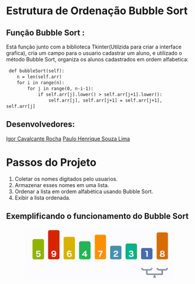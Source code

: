 # Estrutura de Ordenação Bubble Sort

## Função Bubble Sort :
Está função junto com a biblioteca Tkinter(Utilzida para criar a interface grafica), cria um campo para o usuario cadastrar um aluno, e utilizado o método Bubble Sort, organiza os alunos cadastrados em ordem alfabetica:

     def bubbleSort(self):
        n = len(self.arr)
        for i in range(n):
            for j in range(0, n-i-1):
                if self.arr[j].lower() > self.arr[j+1].lower():
                    self.arr[j], self.arr[j+1] = self.arr[j+1], self.arr[j]

## Desenvolvedores: 

[Igor Cavalcante Rocha](https://github.com/Igor-C-Rocha)
[Paulo Henrique Souza Lima](https://github.com/pauletxz)

# Passos do Projeto

1. Coletar os nomes digitados pelo usuarios.
2. Armazenar esses nomes em uma lista.
3. Ordenar a lista em ordem alfabética usando Bubble Sort.
4. Exibir a lista ordenada.

## Exemplificando o funcionamento do Bubble Sort 

<p align="center">
 <img src="./imagens/BubbleSort_Exemplo.gif"/>
</p>
